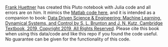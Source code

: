 [Frank Huettner](https://frankhuettner.de) has created this Pluto notebook with Julia code and all errors are on him. It mimics the [Matlab code here](https://github.com/dynamicslab/databook_matlab), and it is intended as a companion to book:  [Data Driven Science & Engineering: Machine Learning, Dynamical Systems, and Control by S. L. Brunton and J. N. Kutz, Cambridge Textbook, 2019, Copyright 2019, All Rights Reserved](http://databookuw.com/databook.pdf).  Please cite this book when using this data/code and like this repo if you found the code useful. No guarantee can be given for the functionality of this code.
